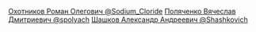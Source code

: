 [Охотников Роман Олегович @Sodium_Cloride](https://github.com/Yellow-fruitful-berry/robot_programs)
[Поляченко Вячеслав Дмитриевич @spolyach](https://github.com/spolyachenko/Study)
[Шашков Александр Андреевич @Shashkovich](https://github.com/AlexShashkov/Julia_KMBO_2020)
